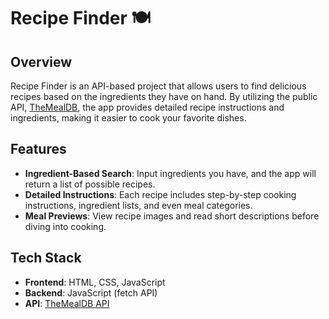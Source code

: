 # Recipe Finder 🍽️

## Overview
Recipe Finder is an API-based project that allows users to find delicious recipes based on the ingredients they have on hand. By utilizing the public API, [TheMealDB](https://www.themealdb.com/), the app provides detailed recipe instructions and ingredients, making it easier to cook your favorite dishes.

## Features
- **Ingredient-Based Search**: Input ingredients you have, and the app will return a list of possible recipes.
- **Detailed Instructions**: Each recipe includes step-by-step cooking instructions, ingredient lists, and even meal categories.
- **Meal Previews**: View recipe images and read short descriptions before diving into cooking.
  
## Tech Stack
- **Frontend**: HTML, CSS, JavaScript
- **Backend**: JavaScript (fetch API)
- **API**: [TheMealDB API](https://www.themealdb.com/api.php)

